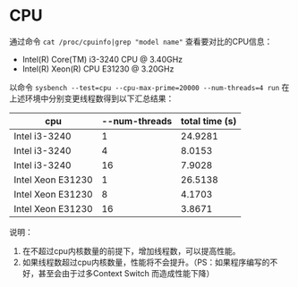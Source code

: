 

# CPU
通过命令 `cat /proc/cpuinfo|grep "model name"` 查看要对比的CPU信息：

* Intel(R) Core(TM) i3-3240 CPU @ 3.40GHz
* Intel(R) Xeon(R) CPU E31230 @ 3.20GHz

以命令 `sysbench --test=cpu --cpu-max-prime=20000 --num-threads=4 run` 在上述环境中分别变更线程数得到以下汇总结果：


|cpu               | --num-threads | total time (s) |
|------------------|---------------|----------------|
|Intel i3-3240     |  1            |        24.9281 |
|Intel i3-3240     |  4            |         8.0153 |
|Intel i3-3240     |  16           |         7.9028 |
|Intel Xeon E31230 |  1            |        26.5138 |
|Intel Xeon E31230 |  8            |         4.1703 |
|Intel Xeon E31230 |  16           |         3.8671 |

说明：
1. 在不超过cpu内核数量的前提下，增加线程数，可以提高性能。
2. 如果线程数超过cpu内核数量，性能将不会提升。（PS：如果程序编写的不好，甚至会由于过多Context Switch 而造成性能下降）
